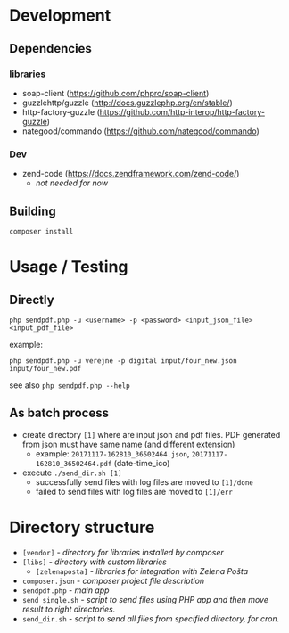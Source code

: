 # Development
## Dependencies
### libraries
* soap-client (https://github.com/phpro/soap-client)
* guzzlehttp/guzzle (http://docs.guzzlephp.org/en/stable/)
* http-factory-guzzle (https://github.com/http-interop/http-factory-guzzle)
* nategood/commando (https://github.com/nategood/commando)

### Dev
* zend-code (https://docs.zendframework.com/zend-code/)
  * *not needed for now*

## Building
`composer install`

# Usage / Testing
## Directly
`php sendpdf.php -u <username> -p <password> <input_json_file> <input_pdf_file>`

example:

`php sendpdf.php -u verejne -p digital input/four_new.json input/four_new.pdf`

see also `php sendpdf.php --help`

## As batch process
* create directory `[1]` where are input json and pdf files. PDF generated from json must have same name (and different extension)
  * example: `20171117-162810_36502464.json`, `20171117-162810_36502464.pdf` (date-time_ico)
* execute `./send_dir.sh [1]`
  * successfully send files with log files are moved to `[1]/done`
  * failed to send files with log files are moved to `[1]/err`

# Directory structure
* `[vendor]` *- directory for libraries installed by composer*
* `[libs]` *- directory with custom libraries*
  * `[zelenaposta]` *- libraries for integration with Zelena Pošta*
* `composer.json` *- composer project file description*
* `sendpdf.php` *- main app*
* `send_single.sh` *- script to send files using PHP app and then move result to right directories.*
* `send_dir.sh` *- script to send all files from specified directory, for cron.*
